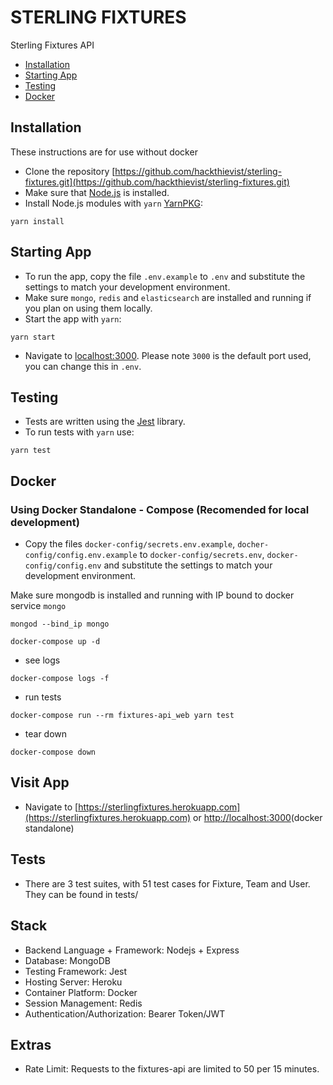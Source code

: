 # STERLING FIXTURES

Sterling Fixtures API

* [Installation](#installation)
* [Starting App](#starting-app)
* [Testing](#testing)
* [Docker](#docker)

## Installation

These instructions are for use without docker

* Clone the repository [https://github.com/hackthievist/sterling-fixtures.git](https://github.com/hackthievist/sterling-fixtures.git)
* Make sure that [Node.js](https://nodejs.org/) is installed.
* Install Node.js modules with `yarn` [YarnPKG](https://yarnpkg.com/):
```shell
yarn install
```

## Starting App

* To run the app, copy the file `.env.example` to `.env` and substitute the settings to match your development environment.
* Make sure `mongo`, `redis` and `elasticsearch` are installed and running if you plan on using them locally.
* Start the app with `yarn`:
```shell
yarn start
```
* Navigate to [localhost:3000](http://localhost:3000). Please note `3000` is the default port used, you can change this in `.env`.

## Testing

* Tests are written using the [Jest](https://jestjs.io/) library.
* To run tests with `yarn` use:
```shell
yarn test
```

## Docker
### Using Docker Standalone - Compose (Recomended for local development)
* Copy the files `docker-config/secrets.env.example`, `docher-config/config.env.example` to `docker-config/secrets.env`, `docker-config/config.env` and substitute the settings to match your development environment.

Make sure mongodb is installed and running with IP bound to docker service `mongo`
```shell
mongod --bind_ip mongo
```

```shell
docker-compose up -d
```
* see logs
```shell
docker-compose logs -f
```
* run tests
```shell
docker-compose run --rm fixtures-api_web yarn test
```
* tear down
```shell
docker-compose down
```

## Visit App

* Navigate to [https://sterlingfixtures.herokuapp.com](https://sterlingfixtures.herokuapp.com) or [http://localhost:3000](http://localhost:3000)(docker standalone)


## Tests

* There are 3 test suites, with 51 test cases for Fixture, Team and User. They can be found in tests/

## Stack

* Backend Language + Framework: Nodejs + Express
* Database: MongoDB
* Testing Framework: Jest
* Hosting Server: Heroku
* Container Platform: Docker
* Session Management: Redis
* Authentication/Authorization: Bearer Token/JWT

## Extras
* Rate Limit: Requests to the fixtures-api are limited to 50 per 15 minutes.
